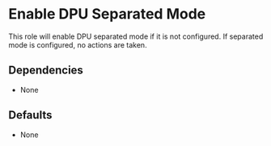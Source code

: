 # Enable DPU Separated Mode
This role will enable DPU separated mode if it is not configured. 
If separated mode is configured, no actions are taken.

## Dependencies
* None

## Defaults
* None

